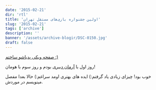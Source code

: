 ```yaml
---
date: '2015-02-21'
dir: 'rtl'
title: 'اولین جشنواره بازی‌های مستقل تهران'
slug: '2015-02-21'
tags: ['archive']
description: ''
banner: '/assets/archive-blogir/DSC-0150.jpg'
draft: false
---
```


[صفحه ویکی پدیاشو ساختم :)](https://fa.wikipedia.org/wiki/%D8%AC%D8%B4%D9%86%D9%88%D8%A7%D8%B1%D9%87_%D8%A8%D8%A7%D8%B2%DB%8C%E2%80%8C%D9%87%D8%A7%DB%8C_%D9%85%D8%B3%D8%AA%D9%82%D9%84_%D8%AA%D9%87%D8%B1%D8%A7%D9%86)

روز اول با [آرمان دبیری](http://www.dezond.ir/) بودم و روز سوم با هومان!

خوب بود! چیزای زیادی یاد گرفتم:) ایده های بهتری اومد سراغم:) حالا بعدا مفصل مینویسم در موردش.

